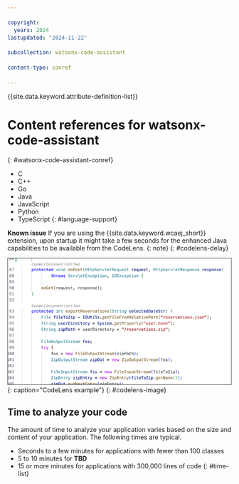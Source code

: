 ```yaml
---

copyright:
  years: 2024
lastupdated: "2024-11-22"

subcollection: watsonx-code-assistant

content-type: conref

---
```


{{site.data.keyword.attribute-definition-list}}

# Content references for watsonx-code-assistant
{: #watsonx-code-assistant-conref}

- C 
- C++
- Go
- Java 
- JavaScript
- Python
- TypeScript
{: #language-support}

**Known issue** If you are using the {{site.data.keyword.wcaej_short}} extension, upon startup it might take a few seconds for the enhanced Java capabilities to be available from the CodeLens.
{: note}
{: #codelens-delay}

![CodeLens example](/images/codelens.png){: caption="CodeLens example"}
{: #codelens-image}

## Time to analyze your code
The amount of time to analyze your application varies based on the size and content of your application. The following times are typical.
* Seconds to a few minutes for applications with fewer than 100 classes
* 5 to 10 minutes for **TBD**
* 15 or more minutes for applications with 300,000 lines of code
{: #time-list}
